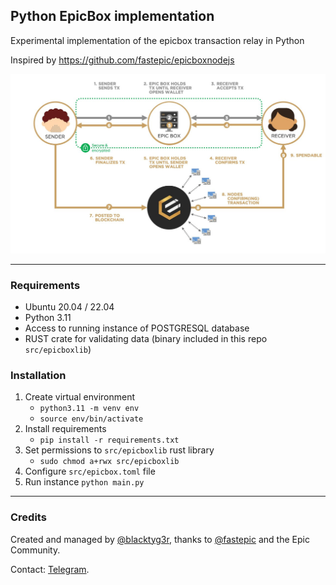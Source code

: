 ## Python EpicBox implementation
Experimental implementation of the epicbox transaction relay in Python

Inspired by https://github.com/fastepic/epicboxnodejs

![img.png](img.png)

---

### Requirements
- Ubuntu 20.04 / 22.04 
- Python 3.11
- Access to running instance of POSTGRESQL database
- RUST crate for validating data (binary included in this repo `src/epicboxlib`)

### Installation
1. Create virtual environment
    - `python3.11 -m venv env`
    - `source env/bin/activate`
2. Install requirements
   - `pip install -r requirements.txt`
3. Set permissions to `src/epicboxlib` rust library
   - `sudo chmod a+rwx src/epicboxlib`
4. Configure `src/epicbox.toml` file
5. Run instance
   `python main.py`

---

### Credits
Created and managed by [@blacktyg3r](https://github.com/blacktyger), 
thanks to [@fastepic](https://github.com/fastepic) and the Epic Community.

Contact: [Telegram](https://t.me/blacktyg3r).
